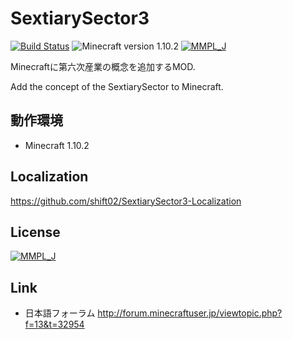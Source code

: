 # SextiarySector3
[![Build Status](https://travis-ci.org/shift02/SextiarySector3.svg?branch=master)](https://travis-ci.org/shift02/SextiarySector3)
![Minecraft version 1.10.2](https://img.shields.io/badge/mc%20version-1.10.2-brightgreen.svg)
[![MMPL_J](https://img.shields.io/badge/license-MMPL__%20J-blue.svg)](http://tsoft-web.com/nokiyen/minecraft/modding/MMPL_J)

Minecraftに第六次産業の概念を追加するMOD.

Add the concept of the SextiarySector to Minecraft.

## 動作環境

- Minecraft 1.10.2  

## Localization

https://github.com/shift02/SextiarySector3-Localization

## License

[![MMPL_J](https://img.shields.io/badge/license-MMPL__%20J-blue.svg)](http://tsoft-web.com/nokiyen/minecraft/modding/MMPL_J)

## Link

- 日本語フォーラム http://forum.minecraftuser.jp/viewtopic.php?f=13&t=32954

